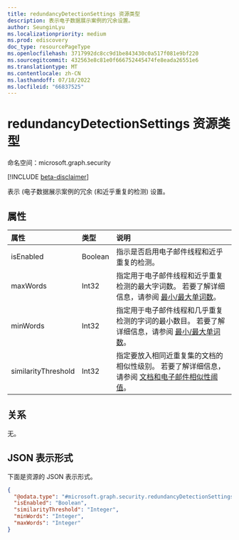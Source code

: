 ```yaml
---
title: redundancyDetectionSettings 资源类型
description: 表示电子数据展示案例的冗余设置。
author: SeunginLyu
ms.localizationpriority: medium
ms.prod: ediscovery
doc_type: resourcePageType
ms.openlocfilehash: 3717992dc8cc9d1be843430c0a517f081e9bf220
ms.sourcegitcommit: 432563e8c81e0f666752445474fe8eada26551e6
ms.translationtype: MT
ms.contentlocale: zh-CN
ms.lasthandoff: 07/18/2022
ms.locfileid: "66837525"
---
```

# <a name="redundancydetectionsettings-resource-type"></a>redundancyDetectionSettings 资源类型

命名空间：microsoft.graph.security

[!INCLUDE [beta-disclaimer](../../includes/beta-disclaimer.md)]

表示 (电子数据展示案例的冗余 (和近乎重复的检测) 设置。


## <a name="properties"></a>属性
|属性|类型|说明|
|:---|:---|:---|
|isEnabled|Boolean|指示是否启用电子邮件线程和近乎重复的检测。|
|maxWords|Int32|指定用于电子邮件线程和近乎重复检测的最大字词数。 若要了解详细信息，请参阅 [最小/最大单词数](/microsoft-365/compliance/configure-search-and-analytics-settings-in-advanced-ediscovery#near-duplicates-and-email-threading)。|
|minWords|Int32|指定用于电子邮件线程和几乎重复检测的字词的最小数目。 若要了解详细信息，请参阅 [最小/最大单词数](/microsoft-365/compliance/configure-search-and-analytics-settings-in-advanced-ediscovery#near-duplicates-and-email-threading)。|
|similarityThreshold|Int32|指定要放入相同近重复集的文档的相似性级别。 若要了解详细信息，请参阅 [文档和电子邮件相似性阈值](/microsoft-365/compliance/configure-search-and-analytics-settings-in-advanced-ediscovery#near-duplicates-and-email-threading)。|


## <a name="relationships"></a>关系
无。

## <a name="json-representation"></a>JSON 表示形式
下面是资源的 JSON 表示形式。
<!-- {
  "blockType": "resource",
  "@odata.type": "microsoft.graph.security.redundancyDetectionSettings"
}
-->
``` json
{
  "@odata.type": "#microsoft.graph.security.redundancyDetectionSettings",
  "isEnabled": "Boolean",
  "similarityThreshold": "Integer",
  "minWords": "Integer",
  "maxWords": "Integer"
}
```

